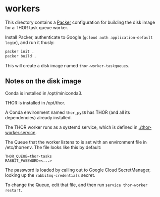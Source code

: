 # workers #

This directory contains a [Packer](https://www.packer.io) configuration for
building the disk image for a THOR task queue worker.

Install Packer, authenticate to Google (`gcloud auth application-default
login`), and run it thusly:

```sh
packer init .
packer build .
```

This will create a disk image named `thor-worker-taskqueues`.

## Notes on the disk image ##

Conda is installed in /opt/miniconda3.

THOR is installed in /opt/thor.

A Conda environment named `thor_py38` has THOR (and all its dependencies)
already installed.

The THOR worker runs as a systemd service, which is defined in
[./thor-worker.service](./thor-worker.service).

The Queue that the worker listens to is set with an environment file in /etc/thor/env. The file looks like this by default:
```
THOR_QUEUE=thor-tasks
RABBIT_PASSWORD=<...>
```

The password is loaded by calling out to Google Cloud SecretManager, looking up
the `rabbitmq-credentials` secret.

To change the Queue, edit that file, and then run `service thor-worker restart`.
